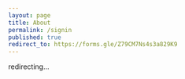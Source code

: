 ```yaml
---
layout: page
title: About
permalink: /signin
published: true
redirect_to: https://forms.gle/Z79CM7Ns4s3a829K9
---
```


redirecting...
